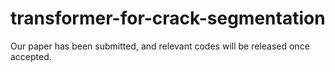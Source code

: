 # transformer-for-crack-segmentation

Our paper has been submitted, and relevant codes will be released once accepted.
